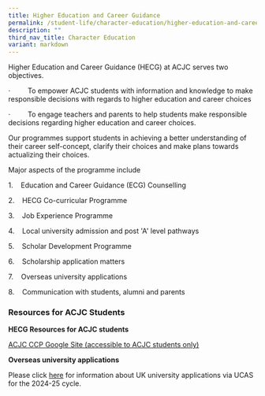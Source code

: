 ```yaml
---
title: Higher Education and Career Guidance
permalink: /student-life/character-education/higher-education-and-career-guidance/
description: ""
third_nav_title: Character Education
variant: markdown
---
```

Higher Education and Career Guidance (HECG) at ACJC serves two objectives.

·         To empower ACJC students with information and knowledge to make responsible decisions with regards to higher education and career choices

·         To engage teachers and parents to help students make responsible decisions regarding higher education and career choices.

  

Our programmes support students in achieving a better understanding of their career self-concept, clarify their choices and make plans towards actualizing their choices.

Major aspects of the programme include

1.    Education and Career Guidance (ECG) Counselling

2.    HECG Co-curricular Programme

3.    Job Experience Programme

4.    Local university admission and post 'A' level pathways

5.    Scholar Development Programme

6.    Scholarship application matters

7.    Overseas university applications

8.    Communication with students, alumni and parents

### Resources for ACJC Students

**HECG Resources for ACJC students**

[ACJC CCP Google Site (accessible to ACJC students only)](https://sites.google.com/acjc.edu.sg/acjcccejc1/higher-education-and-career-guidance)  

**Overseas university applications**

Please click [here](/files/UCAS__Briefing_Slides__2025_Cycle_Students_Web.pdf) for information about UK university applications via UCAS for the 2024-25 cycle.